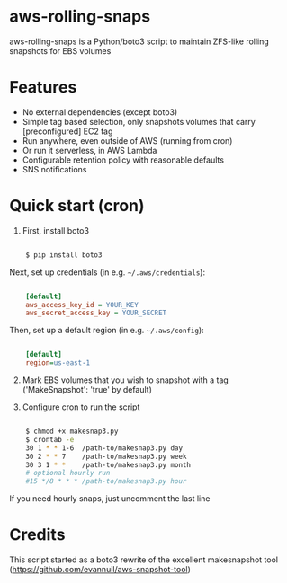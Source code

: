 # aws-rolling-snaps
aws-rolling-snaps is a Python/boto3 script to maintain ZFS-like rolling snapshots for EBS volumes

Features
========
- No external dependencies (except boto3)
- Simple tag based selection, only snapshots volumes that carry [preconfigured] EC2 tag
- Run anywhere, even outside of AWS (running from cron)
- Or run it serverless, in AWS Lambda
- Configurable retention policy with reasonable defaults
- SNS notifications

Quick start (cron)
=========
1. First, install boto3

```sh

    $ pip install boto3
```
Next, set up credentials (in e.g. ``~/.aws/credentials``):

```ini

    [default]
    aws_access_key_id = YOUR_KEY
    aws_secret_access_key = YOUR_SECRET
```
Then, set up a default region (in e.g. ``~/.aws/config``):

```ini

    [default]
    region=us-east-1
```

2. Mark EBS volumes that you wish to snapshot with a tag ('MakeSnapshot': 'true' by default)

3. Configure cron to run the script

```sh

    $ chmod +x makesnap3.py
    $ crontab -e
    30 1 * * 1-6  /path-to/makesnap3.py day
    30 2 * * 7    /path-to/makesnap3.py week
    30 3 1 * *    /path-to/makesnap3.py month
    # optional hourly run
    #15 */8 * * * /path-to/makesnap3.py hour
```

If you need hourly snaps, just uncomment the last line

Credits
=========
This script started as a boto3 rewrite of the excellent makesnapshot tool (https://github.com/evannuil/aws-snapshot-tool)
